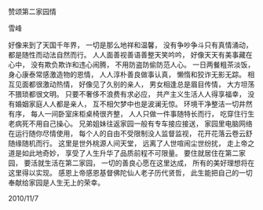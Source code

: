 赞颂第二家园情

雪峰


好像来到了天国千年界，
一切是那么地祥和温馨，
没有争吵争斗只有真情涌动，
都是随性而动法自然而行。
人人面善视善语善整天笑吟吟，
好像天天有美事藏在心中，
没有欺负欺诈和违心闹腾，
不用防盗防偷防范人心。
一日两餐粗茶淡饭，
身心康泰常感激造物的恩情，
人人淳朴善良做事认真，
懒惰和狡诈无影无踪。
相互见面都很激动热情，
好像见了久别的亲人，
男女相逢总是眉目传情，
大方坦荡不猥琐都很文明。
只要不奢侈不浪费有求必应，
共产主义生活人人得享福幸，
没有婚姻家庭人人都是亲人，
互不相欠梦中也是波澜无惊。
环境干净整洁一切井然有序，
每人一间卧室床柜桌椅很齐整，
人人只做一件事随特长而行，
吃穿住行生老病死不用自己操心。
兄弟姐妹往返家园一般有专车接应接送，
家园里电脑网络在运行随你尽情使用，
每个人的自由不受限制没人监督监视，
花开花落云卷云舒随缘随机而行。
这里是世外桃源人间天堂，
远离了人世喧闹尘世纷扰，
走上帝之道是如此地奇妙，
享受了人生升华了品质前程不可限量。
要住就居住在第二家园，
要活就生活在第二家园，
一切的善良心愿在这里达成，
所有的美好理想将在这里得以实现。
感恩上帝感恩基督佛陀仙人老子历代贤哲，
此生能把自己的一切奉献给家园是人生无上的荣幸。

2010/11/7



